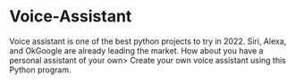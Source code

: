 # Voice-Assistant
Voice assistant is one of the best python projects to try in 2022. Siri, Alexa, and OkGoogle are already leading the market. How about you have a personal assistant of your own> Create your own voice assistant using this Python program. 
